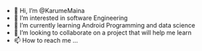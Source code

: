- 👋 Hi, I’m @KarumeMaina
- 👀 I’m interested in software Engineering
- 🌱 I’m currently learning Android Programming and data science
- 💞️ I’m looking to collaborate on a project that will help me learn
- 📫 How to reach me ...

<!---
KarumeMaina/KarumeMaina is a ✨ special ✨ repository because its `README.md` (this file) appears on your GitHub profile.
You can click the Preview link to take a look at your changes.
--->
